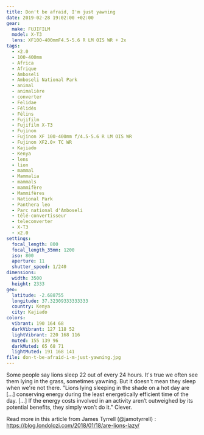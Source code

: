 ```yaml
---
title: Don't be afraid, I'm just yawning
date: 2019-02-28 19:02:00 +02:00
gear:
  make: FUJIFILM
  model: X-T3
  lens: XF100-400mmF4.5-5.6 R LM OIS WR + 2x
tags:
  - ×2.0
  - 100-400mm
  - Africa
  - Afrique
  - Amboseli
  - Amboseli National Park
  - animal
  - animalière
  - converter
  - Felidae
  - Félidés
  - Félins
  - Fujifilm
  - Fujifilm X-T3
  - Fujinon
  - Fujinon XF 100-400mm f/4.5-5.6 R LM OIS WR
  - Fujinon XF2.0× TC WR
  - Kajiado
  - Kenya
  - lens
  - lion
  - mammal
  - Mammalia
  - mammals
  - mammifère
  - Mammifères
  - National Park
  - Panthera leo
  - Parc national d'Amboseli
  - télé-convertisseur
  - teleconverter
  - X-T3
  - x2.0
settings:
  focal_length: 800
  focal_length_35mm: 1200
  iso: 800
  aperture: 11
  shutter_speed: 1/240
dimensions:
  width: 3500
  height: 2333
geo:
  latitude: -2.688755
  longitude: 37.32309333333333
  country: Kenya
  city: Kajiado
colors:
  vibrant: 190 164 68
  darkVibrant: 127 118 52
  lightVibrant: 220 168 116
  muted: 155 139 96
  darkMuted: 65 68 71
  lightMuted: 191 168 141
file: don-t-be-afraid-i-m-just-yawning.jpg
---
```


Some people say lions sleep 22 out of every 24 hours. It's true we often see them lying in the grass, sometimes yawning. But it doesn't mean they sleep when we're not there.  "Lions lying sleeping in the shade on a hot day are […] conserving energy during the least energetically efficient time of the day. […] If the energy costs involved in an activity aren’t outweighed by its potential benefits, they simply won’t do it."  Clever. 

Read more in this article from James Tyrrell (@jamotyrrell) : https://blog.londolozi.com/2018/01/18/are-lions-lazy/
